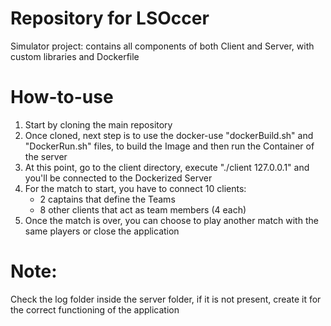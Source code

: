 Repository for LSOccer 
=========
Simulator project:
contains all components of both Client and Server, with custom libraries and Dockerfile

# How-to-use
1. Start by cloning the main repository
2. Once cloned, next step is to use the docker-use "dockerBuild.sh" and "DockerRun.sh" files,
    to build the Image and then run the Container of the server
3. At this point, go to the client directory, execute "./client 127.0.0.1" and you'll be connected to the Dockerized Server
4. For the match to start, you have to connect 10 clients: 
    - 2 captains that define the Teams
    - 8 other clients that act as team members (4 each)
5. Once the match is over, you can choose to play another match with the same players or close the application

# Note: 
Check the log folder inside the server folder, if it is not present, create it for the correct functioning of the application
